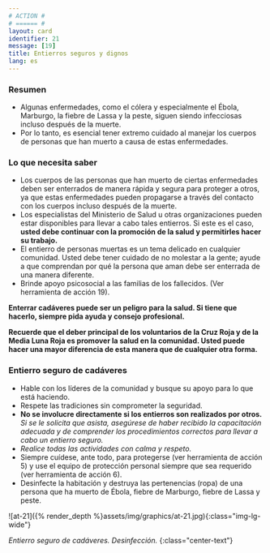 ```yaml
---
# ACTION #
# ====== #
layout: card
identifier: 21
message: [19]
title: Entierros seguros y dignos
lang: es
---
```


### Resumen

- Algunas enfermedades, como el cólera y especialmente el Ébola<a class="crosslink" href="{% render_depth %}{% render_link disease|17 %}"><i class="fas fa-external-link-alt" aria-hidden="true"></i></a>, Marburgo<a class="crosslink" href="{% render_depth %}{% render_link disease|19 %}"><i class="fas fa-external-link-alt" aria-hidden="true"></i></a>, la fiebre de Lassa<a class="crosslink" href="{% render_depth %}{% render_link disease|18 %}"><i class="fas fa-external-link-alt" aria-hidden="true"></i></a> y la peste<a class="crosslink" href="{% render_depth %}{% render_link disease|20 %}"><i class="fas fa-external-link-alt" aria-hidden="true"></i></a>, siguen siendo infecciosas incluso después de la muerte.
- Por lo tanto, es esencial tener extremo cuidado al manejar los cuerpos de personas que han muerto a causa de estas enfermedades.

### Lo que necesita saber
- Los cuerpos de las personas que han muerto de ciertas enfermedades deben ser enterrados de manera rápida y segura para proteger a otros, ya que estas enfermedades pueden propagarse a través del contacto con los cuerpos incluso después de la muerte.
- Los especialistas del Ministerio de Salud u otras organizaciones pueden estar disponibles para llevar a cabo tales entierros. Si este es el caso, **usted debe continuar con la promoción de la salud y permitirles hacer su trabajo.**
- El entierro de personas muertas es un tema delicado en cualquier comunidad. Usted debe tener cuidado de no molestar a la gente; ayude a que comprendan por qué la persona que aman debe ser enterrada de una manera diferente.
- Brinde apoyo psicosocial a las familias de los fallecidos. (Ver herramienta de acción 19<a class="crosslink" href="{% render_depth %}{% render_link action|19 %}"><i class="fas fa-external-link-alt" aria-hidden="true"></i></a>).

**Enterrar cadáveres puede ser un peligro para la salud. Si tiene que hacerlo, siempre pida ayuda y consejo profesional.**

**Recuerde que el deber principal de los voluntarios de la Cruz Roja y de la Media Luna Roja es promover la salud en la comunidad. Usted puede hacer una mayor diferencia de esta manera que de cualquier otra forma.**
 
### Entierro seguro de cadáveres
- Hable con los líderes de la comunidad y busque su apoyo para lo que está haciendo.
- Respete las tradiciones sin comprometer la seguridad.
- **No se involucre directamente si los entierros son realizados por otros.** *Si se le solicita que asista, asegúrese de haber recibido la capacitación adecuada y de comprender los procedimientos correctos para llevar a cabo un entierro seguro.*
- *Realice todas las actividades con calma y respeto.*
- Siempre cuídese, ante todo, para protegerse (ver herramienta de acción 5<a class="crosslink" href="{% render_depth %}{% render_link action|5 %}"><i class="fas fa-external-link-alt" aria-hidden="true"></i></a>) y use el equipo de protección personal siempre que sea requerido (ver herramienta de acción 6<a class="crosslink" href="{% render_depth %}{% render_link action|6 %}"><i class="fas fa-external-link-alt" aria-hidden="true"></i></a>).
- Desinfecte la habitación y destruya las pertenencias (ropa) de una persona que ha muerto de Ébola, fiebre de Marburgo, fiebre de Lassa y peste.

![at-21]({% render_depth %}assets/img/graphics/at-21.jpg){:class="img-lg-wide"}

*Entierro seguro de cadáveres. Desinfección.*
{:class="center-text"}

